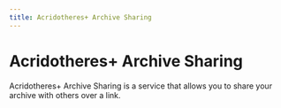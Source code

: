 ```yaml
---
title: Acridotheres+ Archive Sharing
---
```


# Acridotheres+ Archive Sharing

Acridotheres+ Archive Sharing is a service that allows you to share your archive with others over a link.
